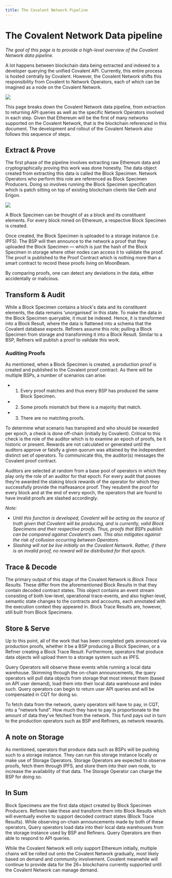 ```yaml
---
title: The Covalent Network Pipeline
---
```


# The Covalent Network Data pipeline

*The goal of this page is to provide a high-level overview of the Covalent Network data pipeline.*

A lot happens between blockchain data being extracted and indexed to a developer querying the unified Covalent API. Currently, this entire process is hosted centrally by Covalent. However, the Covalent Network shifts this responsibility from Covalent to Network Operators, each of which can be imagined as a node on the Covalent Network.

<img src="/static/images/network/pipeline.jpg"></img>

This page breaks down the Covalent Network data pipeline, from extraction to returning API queries as well as the specific Network Operators involved in each step. Given that Ethereum will be the first of many networks supported on the Covalent Network, that is the blockchain referenced in this document. The development and rollout of the Covalent Network also follows this sequence of steps.

## Extract & Prove

The first phase of the pipeline involves extracting raw Ethereum data and cryptographically proving this work was done honestly. The data object created from extracting this data is called the Block Specimen. Network Operators who perform this role are referenced as Block Specimen Producers. Doing so involves running the Block Specimen specification which is patch sitting on top of existing blockchain clients like Geth and Erigon.

<img src="/static/images/network/bsp.jpg"></img>

A Block Specimen can be thought of as a block and its constituent elements. For every block mined on Ethereum, a respective Block Specimen is created.

Once created, the Block Specimen is uploaded to a storage instance (i.e. IPFS). The BSP will then announce to the network a proof that they uploaded the Block Specimen — which is just the hash of the Block Specimen in storage where other nodes can access it to validate the proof. The proof is published to the Proof Contract which is nothing more than a smart contract to record these proofs living on MoonBeam.

By comparing proofs, one can detect any deviations in the data, either accidentally or malicious.

## Transform & Audit

While a Block Specimen contains a block's data and its constituent elements, the data remains ‘unorganised’ in this state. To make the data in the Block Specimen queryable, it must be indexed. Hence, it is transformed into a Block Result, where the data is flattened into a schema that the Covalent database expects. Refiners assume this role; pulling a Block Specimen from storage and transforming it into a Block Result. Similar to a BSP, Refiners will publish a proof to validate this work.

### Auditing Proofs

As mentioned, when a Block Specimen is created, a production proof is created and published to the Covalent proof contract. As there will be multiple BSPs, a number of scenarios can arise:

- 1. Every proof matches and thus every BSP has produced the same Block Specimen.  
- 2. Some proofs mismatch but there is a majority that match.
- 3. There are no matching proofs.

To determine what scenario has transpired and who should be rewarded per epoch, a check is done off-chain (initially by Covalent). Critical to this check is the role of the auditor which is to examine an epoch of proofs, be it historic or present. Rewards are not calculated or generated until the auditors approve or falsify a given quorum was attained by the independent distinct set of operators. To communicate this, the auditor(s) messages the Covalent proof contract.

Auditors are selected at random from a base pool of operators in which they play only the role of an auditor for that epoch. For every audit that passes they’re awarded the staking block rewards of the operator for which they successfully provide the malfeasance proof. They resubmit the proof for every block and at the end of every epoch, the operators that are found to have invalid proofs are slashed accordingly.

*Note:*

- *Until this function is developed, Covalent will be acting as the source of truth given that Covalent will be producing, and is currently, valid Block Specimens and their respective proofs. Thus, proofs that BSPs publish can be compared against Covalent’s own. This also mitigates against the risk of collusion occurring between Operators.*
- *Slashing will not be live initially on the Covalent Network. Rather, if there is an invalid proof, no reward will be distributed for that epoch.*

## Trace & Decode

The primary output of this stage of the Covalent Network is *Block Trace Results.* These differ from the aforementioned Block Results in that they contain decoded contract states. This object contains an event stream consisting of both low-level, operational trace-events, and also higher-level, semantic state changes to the contracts and accounts, each annotated with the execution context they appeared in. Block Trace Results are, however, still built from Block Specimens.

## Store & Serve

Up to this point, all of the work that has been completed gets announced via production proofs, whether it be a BSP producing a Block Specimen, or a Refiner creating a Block Trace Result. Furthermore, operators that produce data objects will upload them to a storage system such as IPFS.

Query Operators will observe these events while running a local data warehouse. Skimming through the on-chain announcements, the query operators will pull data objects from storage that most interest them (based on API user demand), load them into their local data warehouse and index such. Query operators can begin to return user API queries and will be compensated in CQT for doing so.  

To fetch data from the network, query operators will have to pay, in CQT, into a “network fund”. How much they have to pay is proportionate to the amount of data they’ve fetched from the network. This fund pays out in turn to the production operators such as BSP and Refiners, as network rewards.

## A note on Storage

As mentioned, operators that produce data such as BSPs will be pushing such to a storage instance. They can run this storage instance locally or make use of Storage Operators. Storage Operators are expected to observe proofs, fetch them through IPFS, and store them into their own node, to increase the availability of that data. The Storage Operator can charge the BSP for doing so.

## In Sum

Block Specimens are the first data object created by Block Specimen Producers. Refiners take these and transform them into Block Results which will eventually evolve to support decoded contract states (Block Trace Results). While observing on-chain announcements made by both of these operators, Query operators load data into their local data warehouses from the storage instance used by BSP and Refiners. Query Operators are then able to respond to API queries.   

While the Covalent Network will only support Ethereum initially, multiple chains will be rolled out onto the Covalent Network gradually, most likely based on demand and community involvement. Covalent meanwhile will continue to provide data for the 26+ blockchains currently supported until the Covalent Network can manage demand.
